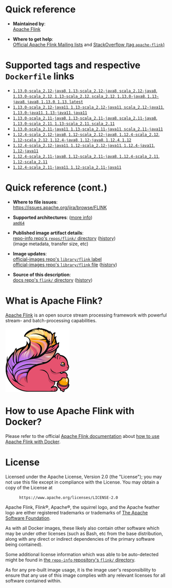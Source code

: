 <!--

********************************************************************************

WARNING:

    DO NOT EDIT "flink/README.md"

    IT IS AUTO-GENERATED

    (from the other files in "flink/" combined with a set of templates)

********************************************************************************

-->

# Quick reference

-	**Maintained by**:  
	[Apache Flink](https://flink.apache.org/community.html#people)

-	**Where to get help**:  
	[Official Apache Flink Mailing lists](https://flink.apache.org/community.html#mailing-lists) and [StackOverflow (tag `apache-flink`)](https://stackoverflow.com/questions/tagged/apache-flink)

# Supported tags and respective `Dockerfile` links

-	[`1.13.0-scala_2.12-java8`, `1.13-scala_2.12-java8`, `scala_2.12-java8`, `1.13.0-scala_2.12`, `1.13-scala_2.12`, `scala_2.12`, `1.13.0-java8`, `1.13-java8`, `java8`, `1.13.0`, `1.13`, `latest`](https://github.com/apache/flink-docker/blob/b4075f035bad482e132be6709efd004827162acb/1.13/scala_2.12-java8-debian/Dockerfile)
-	[`1.13.0-scala_2.12-java11`, `1.13-scala_2.12-java11`, `scala_2.12-java11`, `1.13.0-java11`, `1.13-java11`, `java11`](https://github.com/apache/flink-docker/blob/b4075f035bad482e132be6709efd004827162acb/1.13/scala_2.12-java11-debian/Dockerfile)
-	[`1.13.0-scala_2.11-java8`, `1.13-scala_2.11-java8`, `scala_2.11-java8`, `1.13.0-scala_2.11`, `1.13-scala_2.11`, `scala_2.11`](https://github.com/apache/flink-docker/blob/b4075f035bad482e132be6709efd004827162acb/1.13/scala_2.11-java8-debian/Dockerfile)
-	[`1.13.0-scala_2.11-java11`, `1.13-scala_2.11-java11`, `scala_2.11-java11`](https://github.com/apache/flink-docker/blob/b4075f035bad482e132be6709efd004827162acb/1.13/scala_2.11-java11-debian/Dockerfile)
-	[`1.12.4-scala_2.12-java8`, `1.12-scala_2.12-java8`, `1.12.4-scala_2.12`, `1.12-scala_2.12`, `1.12.4-java8`, `1.12-java8`, `1.12.4`, `1.12`](https://github.com/apache/flink-docker/blob/c2002d4fd452d3254a21e8972f46b322ce12f9ef/1.12/scala_2.12-java8-debian/Dockerfile)
-	[`1.12.4-scala_2.12-java11`, `1.12-scala_2.12-java11`, `1.12.4-java11`, `1.12-java11`](https://github.com/apache/flink-docker/blob/c2002d4fd452d3254a21e8972f46b322ce12f9ef/1.12/scala_2.12-java11-debian/Dockerfile)
-	[`1.12.4-scala_2.11-java8`, `1.12-scala_2.11-java8`, `1.12.4-scala_2.11`, `1.12-scala_2.11`](https://github.com/apache/flink-docker/blob/c2002d4fd452d3254a21e8972f46b322ce12f9ef/1.12/scala_2.11-java8-debian/Dockerfile)
-	[`1.12.4-scala_2.11-java11`, `1.12-scala_2.11-java11`](https://github.com/apache/flink-docker/blob/c2002d4fd452d3254a21e8972f46b322ce12f9ef/1.12/scala_2.11-java11-debian/Dockerfile)

# Quick reference (cont.)

-	**Where to file issues**:  
	https://issues.apache.org/jira/browse/FLINK

-	**Supported architectures**: ([more info](https://github.com/docker-library/official-images#architectures-other-than-amd64))  
	[`amd64`](https://hub.docker.com/r/amd64/flink/)

-	**Published image artifact details**:  
	[repo-info repo's `repos/flink/` directory](https://github.com/docker-library/repo-info/blob/master/repos/flink) ([history](https://github.com/docker-library/repo-info/commits/master/repos/flink))  
	(image metadata, transfer size, etc)

-	**Image updates**:  
	[official-images repo's `library/flink` label](https://github.com/docker-library/official-images/issues?q=label%3Alibrary%2Fflink)  
	[official-images repo's `library/flink` file](https://github.com/docker-library/official-images/blob/master/library/flink) ([history](https://github.com/docker-library/official-images/commits/master/library/flink))

-	**Source of this description**:  
	[docs repo's `flink/` directory](https://github.com/docker-library/docs/tree/master/flink) ([history](https://github.com/docker-library/docs/commits/master/flink))

# What is Apache Flink?

[Apache Flink](https://flink.apache.org/) is an open source stream processing framework with powerful stream- and batch-processing capabilities.

![logo](https://raw.githubusercontent.com/docker-library/docs/71398f44551617e3934a86b4b7a3c770ae093b59/flink/logo.png)

# How to use Apache Flink with Docker?

Please refer to the official [Apache Flink documentation](https://ci.apache.org/projects/flink/flink-docs-master/) about [how to use Apache Flink with Docker](https://ci.apache.org/projects/flink/flink-docs-master/ops/deployment/docker.html).

# License

Licensed under the Apache License, Version 2.0 (the "License"); you may not use this file except in compliance with the License. You may obtain a copy of the License at

	      https://www.apache.org/licenses/LICENSE-2.0

Apache Flink, Flink®, Apache®, the squirrel logo, and the Apache feather logo are either registered trademarks or trademarks of [The Apache Software Foundation](https://apache.org/).

As with all Docker images, these likely also contain other software which may be under other licenses (such as Bash, etc from the base distribution, along with any direct or indirect dependencies of the primary software being contained).

Some additional license information which was able to be auto-detected might be found in [the `repo-info` repository's `flink/` directory](https://github.com/docker-library/repo-info/tree/master/repos/flink).

As for any pre-built image usage, it is the image user's responsibility to ensure that any use of this image complies with any relevant licenses for all software contained within.
